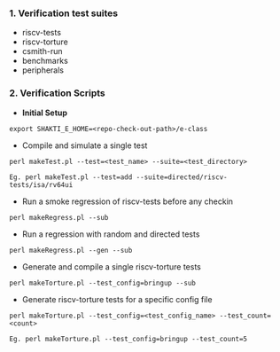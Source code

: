 ### 1. Verification test suites

* riscv-tests
* riscv-torture
* csmith-run
* benchmarks
* peripherals

### 2. Verification Scripts

* **Initial Setup**
```
export SHAKTI_E_HOME=<repo-check-out-path>/e-class
```

* Compile and simulate a single test

```
perl makeTest.pl --test=<test_name> --suite=<test_directory>

Eg. perl makeTest.pl --test=add --suite=directed/riscv-tests/isa/rv64ui
```
* Run a smoke regression of riscv-tests before any checkin
```
perl makeRegress.pl --sub
```
* Run a regression with random and directed tests
```
perl makeRegress.pl --gen --sub
```
* Generate and compile a single riscv-torture tests
```
perl makeTorture.pl --test_config=bringup --sub
```
* Generate riscv-torture tests for a specific config file
```
perl makeTorture.pl --test_config=<test_config_name> --test_count=<count>

Eg. perl makeTorture.pl --test_config=bringup --test_count=5
```
